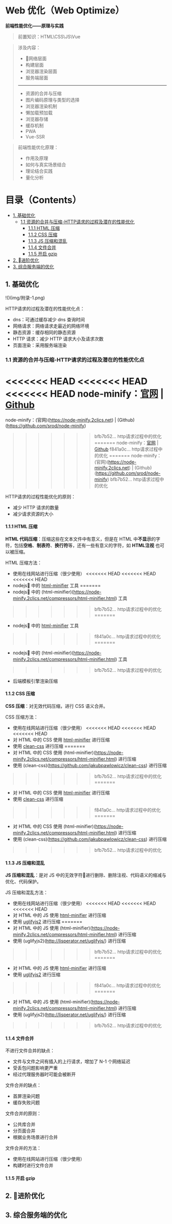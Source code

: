 # Web 优化（Web Optimize）

**前端性能优化——原理与实践**

> 前置知识：HTML\CSS\JS\Vue

> 涉及内容：
>
> * 网络层面
> * 构建层面
> * 浏览器渲染层面
> * 服务端层面
> ---
> * 资源的合并与压缩
> * 图片编码原理与类型的选择
> * 浏览器渲染机制
> * 懒加载预加载
> * 浏览器存储
> * 缓存机制
> * PWA
> * Vue-SSR

> 前端性能优化原理：
>
> * 作用及原理
> * 如何与真实场景结合
> * 理论结合实践
> * 量化分析

# 目录（Contents）

* [1. 基础优化](#1-基础优化)
	* [1.1 资源的合并与压缩-HTTP请求的过程及潜在的性能优化](#11-资源的合并与压缩-http请求的过程及潜在的性能优化)
		* [1.1.1 HTML 压缩](#111-html-压缩)
		* [1.1.2 CSS 压缩](#112-css-压缩)
		* [1.1.3 JS 压缩和混乱](#113-js-压缩和混乱)
		* [1.1.4 文件合并](#114-文件合并)
		* [1.1.5 开启 gzip](#115-开启-gzip)
* [2. 进阶优化](#2-进阶优化)
* [3. 综合服务端的优化](#3-综合服务端的优化)


## 1. 基础优化

!()(img/附录-1.png)

HTTP请求的过程及潜在的性能优化点：

* dns：可通过缓存减少 dns 查询时间
* 网络请求：网络请求走最近的网络环境
* 静态资源：缓存相同的静态资源
* HTTP 请求：减少 HTTP 请求大小及请求次数
* 页面渲染：采用服务端渲染

### 1.1 资源的合并与压缩-HTTP请求的过程及潜在的性能优化点

<<<<<<< HEAD
<<<<<<< HEAD
<<<<<<< HEAD
node-minify：[官网](https://node-minify.2clics.net) | [Github](https://github.com/srod/node-minify)
=======
node-minify：(官网)(https://node-minify.2clics.net) | (Github)(https://github.com/srod/node-minify)
>>>>>>> bfb7b52... http请求过程中的优化
=======
node-minify：[官网](https://node-minify.2clics.net) | [Github](https://github.com/srod/node-minify)
>>>>>>> f841a0c... http请求过程中的优化
=======
node-minify：(官网)(https://node-minify.2clics.net) | (Github)(https://github.com/srod/node-minify)
>>>>>>> bfb7b52... http请求过程中的优化

HTTP请求的过程性能优化的原则：

* 减少 HTTP 请求的数量
* 减少请求资源的大小

#### 1.1.1 HTML 压缩

**HTML 代码压缩**：压缩这些在文本文件中有意义，但是在 HTML 中**不显示**的字符，包括**空格**、**制表符**、**换行符**等，还有一些有意义的字符，如 **HTML注视** 也可以被压缩。

HTML 压缩方法：

* 使用在线网站进行压缩（很少使用）
<<<<<<< HEAD
<<<<<<< HEAD
<<<<<<< HEAD
* nodejs 中的 [html-minifier](https://node-minify.2clics.net/compressors/html-minifier.html) 工具
=======
* nodejs 中的 (html-minifier)(https://node-minify.2clics.net/compressors/html-minifier.html) 工具
>>>>>>> bfb7b52... http请求过程中的优化
=======
* nodejs 中的 [html-minifier](https://node-minify.2clics.net/compressors/html-minifier.html) 工具
>>>>>>> f841a0c... http请求过程中的优化
=======
* nodejs 中的 (html-minifier)(https://node-minify.2clics.net/compressors/html-minifier.html) 工具
>>>>>>> bfb7b52... http请求过程中的优化
* 后端模板引擎渲染压缩

#### 1.1.2 CSS 压缩

**CSS 压缩**：对无效代码压缩，进行 CSS 语义合并。

CSS 压缩方法：

* 使用在线网站进行压缩（很少使用）
<<<<<<< HEAD
<<<<<<< HEAD
<<<<<<< HEAD
* 对 HTML 中的 CSS 使用 [html-minifier](https://node-minify.2clics.net/compressors/html-minifier.html) 进行压缩
* 使用 [clean-css](https://github.com/jakubpawlowicz/clean-css) 进行压缩
=======
* 对 HTML 中的 CSS 使用 (html-minifier)(https://node-minify.2clics.net/compressors/html-minifier.html) 进行压缩
* 使用 (clean-css)(https://github.com/jakubpawlowicz/clean-css) 进行压缩
>>>>>>> bfb7b52... http请求过程中的优化
=======
* 对 HTML 中的 CSS 使用 [html-minifier](https://node-minify.2clics.net/compressors/html-minifier.html) 进行压缩
* 使用 [clean-css](https://github.com/jakubpawlowicz/clean-css) 进行压缩
>>>>>>> f841a0c... http请求过程中的优化
=======
* 对 HTML 中的 CSS 使用 (html-minifier)(https://node-minify.2clics.net/compressors/html-minifier.html) 进行压缩
* 使用 (clean-css)(https://github.com/jakubpawlowicz/clean-css) 进行压缩
>>>>>>> bfb7b52... http请求过程中的优化

#### 1.1.3 JS 压缩和混乱

**JS 压缩和混乱**：是对 JS 中的无效字符进行删除、删除注视、代码语义的缩减与优化、代码保护。

JS 压缩和混乱方法：

* 使用在线网站进行压缩（很少使用）
<<<<<<< HEAD
<<<<<<< HEAD
<<<<<<< HEAD
* 对 HTML 中的 JS 使用 [html-minifier](https://node-minify.2clics.net/compressors/html-minifier.html) 进行压缩
* 使用 [uglifyjs2](http://lisperator.net/uglifyjs/) 进行压缩
=======
* 对 HTML 中的 JS 使用 (html-minifier)(https://node-minify.2clics.net/compressors/html-minifier.html) 进行压缩
* 使用 (uglifyjs2)(http://lisperator.net/uglifyjs/) 进行压缩
>>>>>>> bfb7b52... http请求过程中的优化
=======
* 对 HTML 中的 JS 使用 [html-minifier](https://node-minify.2clics.net/compressors/html-minifier.html) 进行压缩
* 使用 [uglifyjs2](http://lisperator.net/uglifyjs/) 进行压缩
>>>>>>> f841a0c... http请求过程中的优化
=======
* 对 HTML 中的 JS 使用 (html-minifier)(https://node-minify.2clics.net/compressors/html-minifier.html) 进行压缩
* 使用 (uglifyjs2)(http://lisperator.net/uglifyjs/) 进行压缩
>>>>>>> bfb7b52... http请求过程中的优化

#### 1.1.4 文件合并

不进行文件合并的缺点：

* 文件与文件之间有插入的上行请求，增加了 N-1 个网络延迟
* 受丢包问题影响更严重
* 经过代理服务器时可能会被断开

文件合并的缺点：

* 首屏渲染问题
* 缓存失败问题

文件合并的原则：

* 公共库合并
* 分页面合并
* 根据业务场景进行合并

文件合并的方法：

* 使用在线网站进行压缩（很少使用）
* 构建时进行文件合并

#### 1.1.5 开启 gzip

## 2. 进阶优化

## 3. 综合服务端的优化



